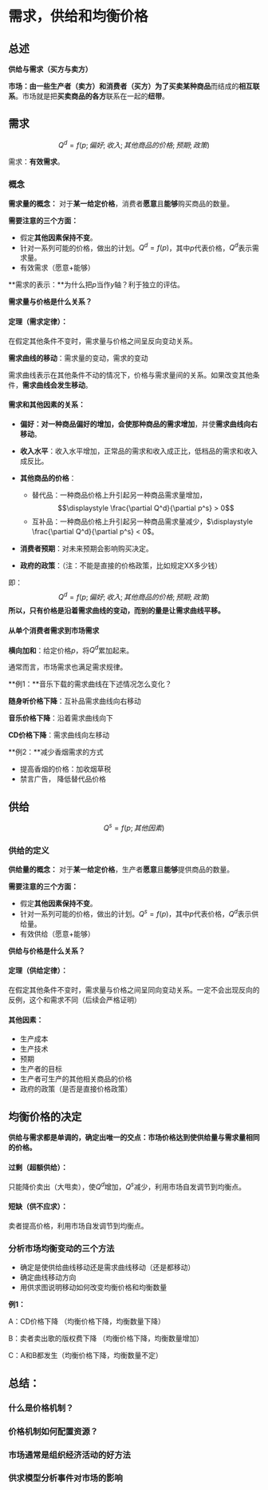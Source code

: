 # 需求，供给和均衡价格

## 总述

**供给与需求（买方与卖方）**

**市场：**由一些生产者（**卖方**）和消费者（**买方**）为了**买卖某种商品**而结成的**相互联系**。市场就是把**买卖商品的各方**联系在一起的**纽带**。

## 需求

$$
Q^d = f(p;偏好;收入;其他商品的价格;预期;政策)
$$



需求：**有效需求**。

### 概念

**需求量的概念：** 对于**某一给定价格**，消费者**愿意**且**能够**购买商品的数量。

**需要注意的三个方面：**

* 假定**其他因素保持不变**。
* 针对一系列可能的价格，做出的计划。$Q^d = f(p)$，其中$p$代表价格，$Q^d$表示需求量。
* 有效需求（愿意+能够）

**需求的表示：**为什么把$p$当作$y$轴？利于独立的评估。

**需求量与价格是什么关系？**

#### **定理（需求定律）：**

在假定其他条件不变时，需求量与价格之间呈反向变动关系。



**需求曲线的移动**：需求量的变动，需求的变动

需求曲线表示在其他条件不动的情况下，价格与需求量间的关系。如果改变其他条件，**需求曲线会发生移动**。

#### 需求和其他因素的关系：

* **偏好：**对一种商品偏好的增加，会使那种商品的**需求增加**，并使**需求曲线向右移动**。
* **收入水平**：收入水平增加，正常品的需求和收入成正比，低档品的需求和收入成反比。
* **其他商品的价格**：
  * 替代品：一种商品价格上升引起另一种商品需求量增加，$$\displaystyle \frac{\partial Q^d}{\partial p^s} > 0$$
  * 互补品：一种商品价格上升引起另一种商品需求量减少，$\displaystyle \frac{\partial Q^d}{\partial p^s} < 0$。

* **消费者预期**：对未来预期会影响购买决定。
* **政府的政策**：（注：不能是直接的价格政策，比如规定XX多少钱）

即：
$$
Q^d = f(p;偏好;收入;其他商品的价格;预期;政策)
$$
**所以，只有价格是沿着需求曲线的变动，而别的量是让需求曲线平移。**

#### 从单个消费者需求到市场需求

**横向加和**：给定价格$p$，将$Q^d$累加起来。

通常而言，市场需求也满足需求规律。



**例1：**音乐下载的需求曲线在下述情况怎么变化？

**随身听价格下降**：互补品需求曲线向右移动

**音乐价格下降**：沿着需求曲线向下

**CD价格下降**：需求曲线向左移动



**例2：**减少香烟需求的方式

* 提高香烟的价格：加收烟草税
* 禁言广告， 降低替代品价格

## 供给

$$
Q^s = f(p;其他因素)
$$

### 供给的定义

**供给量的概念：** 对于**某一给定价格**，生产者**愿意**且**能够**提供商品的数量。

**需要注意的三个方面：**

* 假定**其他因素保持不变**。
* 针对一系列可能的价格，做出的计划。$Q^s = f(p)$，其中$p$代表价格，$Q^d$表示供给量。
* 有效供给（愿意+能够）



**供给与价格是什么关系？**

#### **定理（供给定律）：**

在假定其他条件不变时，需求量与价格之间呈同向变动关系。一定不会出现反向的反例，这个和需求不同（后续会严格证明）

#### 其他因素：

* 生产成本
* 生产技术
* 预期
* 生产者的目标
* 生产者可生产的其他相关商品的价格
* 政府的政策（是否是直接价格政策）

## 均衡价格的决定

**供给与需求都是单调的，确定出唯一的交点：市场价格达到使供给量与需求量相同的价格。**

#### 过剩（超额供给）：

只能降价卖出（大甩卖），使$Q^d$增加，$Q^s$减少，利用市场自发调节到均衡点。

#### 短缺（供不应求）：

卖者提高价格，利用市场自发调节到均衡点。



### 分析市场均衡变动的三个方法

* 确定是使供给曲线移动还是需求曲线移动（还是都移动）
* 确定曲线移动方向
* 用供求图说明移动如何改变均衡价格和均衡数量

**例1：**

A：CD价格下降 （均衡价格下降，均衡数量下降）

B：卖者卖出歌的版权费下降 （均衡价格下降，均衡数量增加）

C：A和B都发生（均衡价格下降，均衡数量不定）



## 总结：

### 什么是价格机制？

### 价格机制如何配置资源？

### 市场通常是组织经济活动的好方法

### 供求模型分析事件对市场的影响

